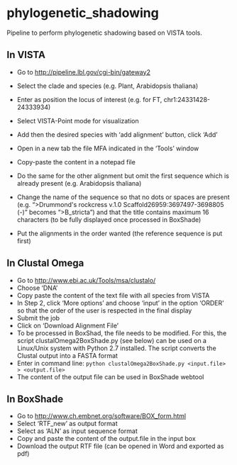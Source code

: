 # phylogenetic_shadowing



Pipeline to perform phylogenetic shadowing based on VISTA tools.


## In VISTA

* Go to http://pipeline.lbl.gov/cgi-bin/gateway2
* Select the clade and species (e.g. Plant, Arabidopsis thaliana)
* Enter as position the locus of interest (e.g. for FT, chr1:24331428-24333934)
* Select VISTA-Point mode for visualization

* Add then the desired species with ‘add alignment’ button, click ‘Add’
 
* Open in a new tab the file MFA indicated in the ‘Tools’ window
 
* Copy-paste the content in a notepad file
* Do the same for the other alignment but omit the first sequence which is already present (e.g. Arabidopsis thaliana)
* Change the name of the sequence so that no dots or spaces are present (e.g. “>Drummond's rockcress v.1.0 Scaffold26959:3697497-3698805 (-)” becomes “>B_stricta”) and that the title contains maximum 16 characters (to be fully displayed once processed in BoxShade)
* Put the alignments in the order wanted (the reference sequence is put first)

## In Clustal Omega

* Go to http://www.ebi.ac.uk/Tools/msa/clustalo/
* Choose ‘DNA’
* Copy paste the content of the text file with all species from VISTA
* In Step 2, click ‘More options’ and choose ‘input’ in the option ‘ORDER’ so that the order of the user is respected in the final display
* Submit the job
* Click on ‘Download Alignment File’
* To be processed in BoxShad, the file needs to be modified. For this, the script clustalOmega2BoxShade.py (see below) can be used on a Linux/Unix system with Python 2.7 installed. The script converts the Clustal output into a FASTA format 
* Enter in command line: `python clustalOmega2BoxShade.py <input.file> > <output.file>`
* The content of the output file can be used in BoxShade webtool

## In BoxShade

* Go to http://www.ch.embnet.org/software/BOX_form.html
* Select ‘RTF_new’ as output format 
* Select as ‘ALN’ as input sequence format
* Copy and paste the content of the output.file in the input box
* Download the output RTF file (can be opened in Word and exported as pdf)






